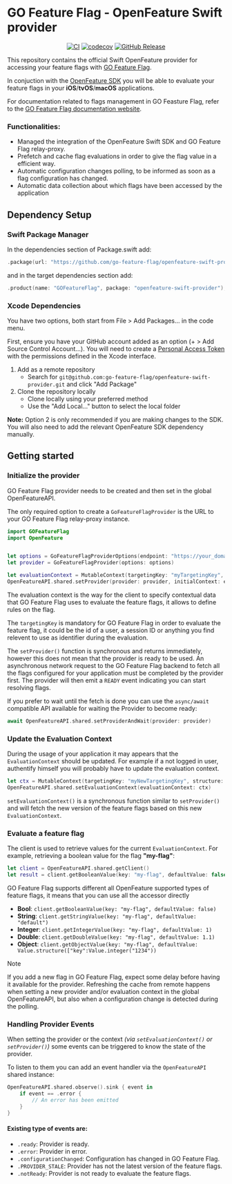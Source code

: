 # GO Feature Flag - OpenFeature Swift provider
<p align="center">
   <a href="https://github.com/go-feature-flag/openfeature-swift-provider/actions/workflows/swift.yaml"><img src="https://github.com/go-feature-flag/openfeature-swift-provider/actions/workflows/swift.yaml/badge.svg" alt="CI"></a>
   <a href="https://codecov.io/gh/go-feature-flag/openfeature-swift-provider"><img src="https://codecov.io/gh/go-feature-flag/openfeature-swift-provider/graph/badge.svg?token=G6BAIREGQN" alt="codecov"></a>
   <a href="https://github.com/go-feature-flag/openfeature-swift-provider/releases"><img src="https://img.shields.io/github/v/release/go-feature-flag/openfeature-swift-provider?label=Package%20version&amp;display_name=tag&amp;logo=Swift" alt="GitHub Release"></a>
</p>

This repository contains the official Swift OpenFeature provider for accessing your feature flags with [GO Feature Flag](https://gofeatureflag.org).

In conjuction with the [OpenFeature SDK](https://openfeature.dev/docs/reference/concepts/provider) you will be able to evaluate your feature flags in your **iOS**/**tvOS**/**macOS** applications.

For documentation related to flags management in GO Feasture Flag, refer to the [GO Feature Flag documentation website](https://gofeatureflag.org/docs).

### Functionalities:
- Managed the integration of the OpenFeature Swift SDK and GO Feature Flag relay-proxy.
- Prefetch and cache flag evaluations in order to give the flag value in a efficient way.
- Automatic configuration changes polling, to be informed as soon as a flag configuration has changed.
- Automatic data collection about which flags have been accessed by the application


## Dependency Setup

### Swift Package Manager

In the dependencies section of Package.swift add:
```swift
.package(url: "https://github.com/go-feature-flag/openfeature-swift-provider.git", from: "0.1.0")
```

and in the target dependencies section add:
```swift
.product(name: "GOFeatureFlag", package: "openfeature-swift-provider"),  
```

### Xcode Dependencies

You have two options, both start from File > Add Packages... in the code menu.

First, ensure you have your GitHub account added as an option (+ > Add Source Control Account...). You will need to create a [Personal Access Token](https://github.com/settings/tokens) with the permissions defined in the Xcode interface.

1. Add as a remote repository
    * Search for `git@github.com:go-feature-flag/openfeature-swift-provider.git` and click "Add Package"
2. Clone the repository locally
    * Clone locally using your preferred method
    * Use the "Add Local..." button to select the local folder

**Note:** Option 2 is only recommended if you are making changes to the SDK. You will also need to add the relevant OpenFeature SDK dependency manually.

## Getting started

### Initialize the provider

GO Feature Flag provider needs to be created and then set in the global OpenFeatureAPI. 

The only required option to create a `GoFeatureFlagProvider` is the URL to your GO Feature Flag relay-proxy instance.

```swift
import GOFeatureFlag
import OpenFeature


let options = GoFeatureFlagProviderOptions(endpoint: "https://your_domain.io")
let provider = GoFeatureFlagProvider(options: options)

let evaluationContext = MutableContext(targetingKey: "myTargetingKey", structure: MutableStructure())
OpenFeatureAPI.shared.setProvider(provider: provider, initialContext: evaluationContext)
```

The evaluation context is the way for the client to specify contextual data that GO Feature Flag uses to evaluate the feature flags, it allows to define rules on the flag.

The `targetingKey` is mandatory for GO Feature Flag in order to evaluate the feature flag, it could be the id of a user, a session ID or anything you find relevent to use as identifier during the evaluation.

The `setProvider()` function is synchronous and returns immediately, however this does not mean that the provider is ready to be used. An asynchronous network request to the GO Feature Flag backend to fetch all the flags configured for your application must be completed by the provider first. The provider will then emit a `READY` event indicating you can start resolving flags.

If you prefer to wait until the fetch is done you can use the `async/await` compatible API available for waiting the Provider to become ready:

```swift
await OpenFeatureAPI.shared.setProviderAndWait(provider: provider)
```

### Update the Evaluation Context

During the usage of your application it may appears that the `EvaluationContext` should be updated. For example if a not logged in user, authentify himself you will probably have to update the evaluation context.

```swift
let ctx = MutableContext(targetingKey: "myNewTargetingKey", structure: MutableStructure())
OpenFeatureAPI.shared.setEvaluationContext(evaluationContext: ctx)
```

`setEvaluationContext()` is a synchronous function similar to `setProvider()` and will fetch the new version of the feature flags based on this new `EvaluationContext`.

### Evaluate a feature flag
The client is used to retrieve values for the current `EvaluationContext`. For example, retrieving a boolean value for the flag **"my-flag"**:

```swift
let client = OpenFeatureAPI.shared.getClient()
let result = client.getBooleanValue(key: "my-flag", defaultValue: false)
```

GO Feature Flag supports different all OpenFeature supported types of feature flags, it means that you can use all the accessor directly
- **Bool**: `client.getBooleanValue(key: "my-flag", defaultValue: false)`
- **String**: `client.getStringValue(key: "my-flag", defaultValue: "default")`
- **Integer**: `client.getIntegerValue(key: "my-flag", defaultValue: 1)`
- **Double**: `client.getDoubleValue(key: "my-flag", defaultValue: 1.1)`
- **Object**: `client.getObjectValue(key: "my-flag", defaultValue: Value.structure(["key":Value.integer("1234"))`


> [!NOTE]  
> If you add a new flag in GO Feature Flag, expect some delay before having it available for the provider.
> Refreshing the cache from remote happens when setting a new provider and/or evaluation context in the global OpenFeatureAPI, but also when a configuration change is detected during the polling.

### Handling Provider Events

When setting the provider or the context *(via `setEvaluationContext()` or `setProvider()`)* some events can be triggered to know the state of the provider.

To listen to them you can add an event handler via the `OpenFeatureAPI` shared instance:

```swift
OpenFeatureAPI.shared.observe().sink { event in
    if event == .error {
        // An error has been emitted
    }
}
```

#### Existing type of events are:
- `.ready`: Provider is ready.
- `.error`: Provider in error.
- `.configurationChanged`: Configuration has changed in GO Feature Flag.
- `.PROVIDER_STALE`: Provider has not the latest version of the feature flags.
- `.notReady`: Provider is not ready to evaluate the feature flags.

